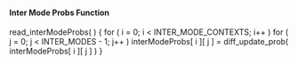 #### Inter Mode Probs Function

<div class="syntax">
read_interModeProbs( ) {
    for ( i = 0; i < INTER_MODE_CONTEXTS; i++ )
        for ( j = 0; j < INTER_MODES - 1; j++ )
            interModeProbs[ i ][ j ] = diff_update_prob( interModeProbs[ i ][ j ] )
}


</div>
